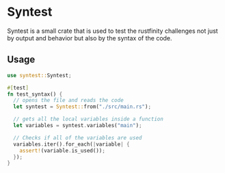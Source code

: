 # Syntest

Syntest is a small crate that is used to test the rustfinity challenges not just by output and behavior but also by the syntax of the code.

## Usage

```rust
use syntest::Syntest;

#[test]
fn test_syntax() {
  // opens the file and reads the code
  let syntest = Syntest::from("./src/main.rs");

  // gets all the local variables inside a function
  let variables = syntest.variables("main");

  // Checks if all of the variables are used
  variables.iter().for_each(|variable| {
    assert!(variable.is_used());
  });
}
```
